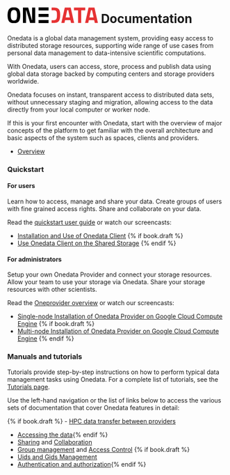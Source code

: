 # ![Onedata](doc/img/heading.png) Documentation
Onedata is a global data management system, providing easy access to distributed storage resources, supporting wide range of use cases from personal data management to data-intensive scientific computations.

With Onedata, users can access, store, process and publish data using global data storage backed by computing centers and storage providers worldwide.

Onedata focuses on instant, transparent access to distributed data sets, without unnecessary staging and migration, allowing access to the data directly from your local computer or worker node.

If this is your first encounter with Onedata, start with the overview of major concepts of the platform to get familiar with the overall architecture and basic aspects of the system such as spaces, clients and providers.

- [Overview](doc/overview.md)

### Quickstart


#### For users
Learn how to access, manage and share your data. Create groups of users with fine grained access rights. Share and collaborate on your data.

Read the [quickstart user guide](doc/as_a_user.md) or watch our screencasts:
- [Installation and Use of Onedata Client](doc/tutorial/screencast_oneclient_remote.md)
{% if book.draft %}
- [Use Onedata Client on the Shared Storage]()
{% endif %}

#### For administrators

Setup your own Onedata Provider and connect your storage resources. Allow your team to use your storage via Onedata. Share your storage resources with other scientists.

Read the [Oneprovider overview](doc/provider_overview.md) or watch our screencasts:

- [Single-node Installation of Onedata Provider on Google Cloud Compute Engine]()
{% if book.draft %}
- [Multi-node Installation of Onedata Provider on Google Cloud Compute Engine]()
{% endif %}

### Manuals and tutorials

Tutorials provide step-by-step instructions on how to perform typical data management tasks using Onedata. For a complete list of tutorials, see the [Tutorials page](doc/tutorials.md).

<!--Solutions section provides description of technology behind Onedata, with references to published scientific articles with more in depth description and evaluation. To learn more how Onedata works, check out the Solutions page.-->


Use the left-hand navigation or the list of links below to access the various sets of documentation that cover Onedata features in detail:

{% if book.draft %} - [HPC data transfer between providers](doc/solutions/rtransfer.md)
- [Accessing the data](){% endif %}
- [Sharing](doc/file_management.md) and [Collaboration](doc/space_collaboration.md)
- [Group management](doc/group_management.md) and [Access Control](doc/file_management.md) {% if book.draft %}
- [Uids and Gids Management]()
- [Authentication and authorization](doc/solutions/authentication.md){% endif %}
